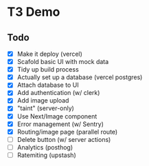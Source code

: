 # T3 Demo

## Todo

- [x] Make it deploy (vercel)
- [x] Scafold basic UI with mock data
- [x] Tidy up build process
- [x] Actually set up a database (vercel postgres)
- [x] Attach database to UI
- [x] Add authentication (w/ clerk)
- [x] Add image upload
- [x] "taint" (server-only)
- [x] Use Next/Image component
- [x] Error management (w/ Sentry)
- [x] Routing/image page (parallel route)
- [ ] Delete button (w/ server actions)
- [ ] Analytics (posthog)
- [ ] Ratemiting (upstash)
